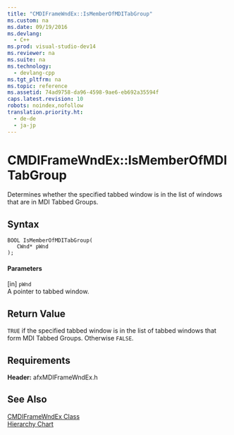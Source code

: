 ```yaml
---
title: "CMDIFrameWndEx::IsMemberOfMDITabGroup"
ms.custom: na
ms.date: 09/19/2016
ms.devlang: 
  - C++
ms.prod: visual-studio-dev14
ms.reviewer: na
ms.suite: na
ms.technology: 
  - devlang-cpp
ms.tgt_pltfrm: na
ms.topic: reference
ms.assetid: 74ad9758-da96-4598-9ae6-eb692a35594f
caps.latest.revision: 10
robots: noindex,nofollow
translation.priority.ht: 
  - de-de
  - ja-jp
---
```

# CMDIFrameWndEx::IsMemberOfMDITabGroup
Determines whether the specified tabbed window is in the list of windows that are in MDI Tabbed Groups.  
  
## Syntax  
  
```  
BOOL IsMemberOfMDITabGroup(  
   CWnd* pWnd   
);  
```  
  
#### Parameters  
 [in] `pWnd`  
 A pointer to tabbed window.  
  
## Return Value  
 `TRUE` if the specified tabbed window is in the list of tabbed windows that form MDI Tabbed Groups. Otherwise `FALSE`.  
  
## Requirements  
 **Header:** afxMDIFrameWndEx.h  
  
## See Also  
 [CMDIFrameWndEx Class](../vs140/CMDIFrameWndEx-Class.md)   
 [Hierarchy Chart](../vs140/Hierarchy-Chart.md)